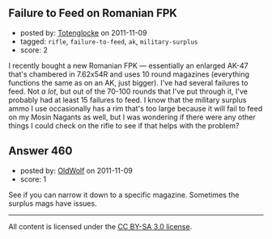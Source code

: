 ## Failure to Feed on Romanian FPK

- posted by: [Totenglocke](https://stackexchange.com/users/-1/198-totenglocke) on 2011-11-09
- tagged: `rifle`, `failure-to-feed`, `ak`, `military-surplus`
- score: 2

I recently bought a new Romanian FPK — essentially an enlarged AK-47 that's chambered in 7.62x54R and uses 10 round magazines (everything functions the same as on an AK, just bigger). I've had several failures to feed. Not <em>a lot</em>, but out of the 70-100 rounds that I've put through it, I've probably had at least 15 failures to feed.  I know that the military surplus ammo I use occasionally has a rim that's too large because it will fail to feed on my Mosin Nagants as well, but I was wondering if there were any other things I could check on the rifle to see if that helps with the problem?


## Answer 460

- posted by: [OldWolf](https://stackexchange.com/users/-1/111-oldwolf) on 2011-11-09
- score: 1

See if you can narrow it down to a specific magazine. Sometimes the surplus mags have issues. 



---

All content is licensed under the [CC BY-SA 3.0 license](https://creativecommons.org/licenses/by-sa/3.0/).
